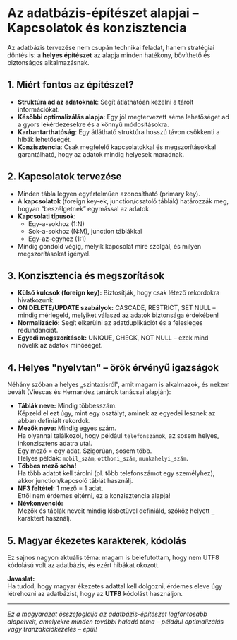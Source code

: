 # Az adatbázis-építészet alapjai – Kapcsolatok és konzisztencia

Az adatbázis tervezése nem csupán technikai feladat, hanem stratégiai döntés is: a **helyes építészet** az alapja minden hatékony, bővíthető és biztonságos alkalmazásnak.

## 1. Miért fontos az építészet?

- **Struktúra ad az adatoknak**: Segít átláthatóan kezelni a tárolt információkat.
- **Későbbi optimalizálás alapja**: Egy jól megtervezett séma lehetőséget ad a gyors lekérdezésekre és a könnyű módosításokra.
- **Karbantarthatóság**: Egy átlátható struktúra hosszú távon csökkenti a hibák lehetőségét.
- **Konzisztencia**: Csak megfelelő kapcsolatokkal és megszorításokkal garantálható, hogy az adatok mindig helyesek maradnak.

## 2. Kapcsolatok tervezése

- Minden tábla legyen egyértelműen azonosítható (primary key).
- A **kapcsolatok** (foreign key-ek, junction/csatoló táblák) határozzák meg, hogyan “beszélgetnek” egymással az adatok.
- **Kapcsolati típusok**:
  - Egy-a-sokhoz (1:N)
  - Sok-a-sokhoz (N:M), junction táblákkal
  - Egy-az-egyhez (1:1)
- Mindig gondold végig, melyik kapcsolat mire szolgál, és milyen megszorításokat igényel.

## 3. Konzisztencia és megszorítások

- **Külső kulcsok (foreign key):** Biztosítják, hogy csak létező rekordokra hivatkozunk.
- **ON DELETE/UPDATE szabályok:** CASCADE, RESTRICT, SET NULL – mindig mérlegeld, melyiket válaszd az adatok biztonsága érdekében!
- **Normalizáció:** Segít elkerülni az adatduplikációt és a felesleges redundanciát.
- **Egyedi megszorítások:** UNIQUE, CHECK, NOT NULL – ezek mind növelik az adatok minőségét.

## 4. Helyes "nyelvtan" – örök érvényű igazságok

Néhány szóban a helyes „szintaxisról”, amit magam is alkalmazok, és nekem bevált (Viescas és Hernandez tanárok tanácsai alapján):

- **Táblák neve:** Mindig többesszám.  
  Képzeld el ezt úgy, mint egy osztályt, aminek az egyedei lesznek az abban definiált rekordok.
- **Mezők neve:** Mindig egyes szám.  
  Ha olyannal találkozol, hogy például `telefonszámok`, az sosem helyes, inkonzisztens adatra utal.  
  Egy mező = egy adat. Szigorúan, sosem több.  
  Helyes példák: `mobil_szám`, `otthoni_szám`, `munkahelyi_szám`.
- **Többes mező soha!**  
  Ha több adatot kell tárolni (pl. több telefonszámot egy személyhez), akkor junction/kapcsoló táblát használj.
- **NF3 feltétel:** 1 mező = 1 adat.  
  Ettől nem érdemes eltérni, ez a konzisztencia alapja!
- **Névkonvenció:**  
  Mezők és táblák neveit mindig kisbetűvel definiáld, szóköz helyett `_` karaktert használj.

## 5. Magyar ékezetes karakterek, kódolás

Ez sajnos nagyon aktuális téma: magam is belefutottam, hogy nem UTF8 kódolású volt az adatbázis, és ezért hibákat okozott.

**Javaslat:**  
Ha tudod, hogy magyar ékezetes adattal kell dolgozni, érdemes eleve úgy létrehozni az adatbázist, hogy az **UTF8** kódolást használjon.

---

_Ez a magyarázat összefoglalja az adatbázis-építészet legfontosabb alapelveit, amelyekre minden további haladó téma – például optimalizálás vagy tranzakciókezelés – épül!_
